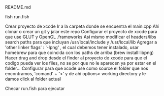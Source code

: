 README.md

fish run.fish

Crear proyecto de xcode
Ir a la carpeta donde se encuentra el main.cpp
Ahi clonar o crear un git y jalar este repo
Configurar el proyecto de xcode para que use GLUT y OpenGL .frameworks
Asi mismo modificar el headers/libs search paths para que incluyan /usr/local/include y /usr/local/lib
Agregar a 'other linker flags' : '-lpng' , el cual debemos tener instalado, usar homebrew para que coincida con los paths de arriba (brew install libpng)
Hacer drag and drop desde el finder al proyecto de xcode para que el codigo pueda ver los files, no se por que no le aparecen ya por estar en el folder...
Configurar para que xcode use como source el folder que nos encontramos, 'comand' + '<' y de ahi options> working directory y le damos click al folder actual

Checar run.fish para ejecutar